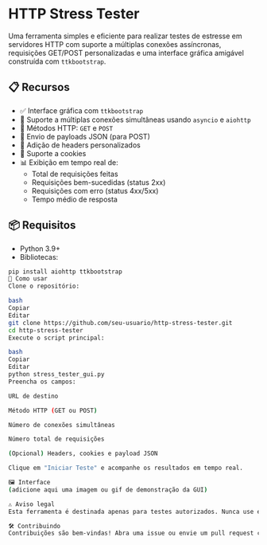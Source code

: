 # HTTP Stress Tester

Uma ferramenta simples e eficiente para realizar testes de estresse em servidores HTTP com suporte a múltiplas conexões assíncronas, requisições GET/POST personalizadas e uma interface gráfica amigável construída com `ttkbootstrap`.

## 📋 Recursos

- ✅ Interface gráfica com `ttkbootstrap`
- 🔁 Suporte a múltiplas conexões simultâneas usando `asyncio` e `aiohttp`
- 🔫 Métodos HTTP: `GET` e `POST`
- 🧠 Envio de payloads JSON (para POST)
- 🧾 Adição de headers personalizados
- 🍪 Suporte a cookies
- 📊 Exibição em tempo real de:
  - Total de requisições feitas
  - Requisições bem-sucedidas (status 2xx)
  - Requisições com erro (status 4xx/5xx)
  - Tempo médio de resposta

## 📦 Requisitos

- Python 3.9+
- Bibliotecas:

```bash
pip install aiohttp ttkbootstrap
🚀 Como usar
Clone o repositório:

bash
Copiar
Editar
git clone https://github.com/seu-usuario/http-stress-tester.git
cd http-stress-tester
Execute o script principal:

bash
Copiar
Editar
python stress_tester_gui.py
Preencha os campos:

URL de destino

Método HTTP (GET ou POST)

Número de conexões simultâneas

Número total de requisições

(Opcional) Headers, cookies e payload JSON

Clique em "Iniciar Teste" e acompanhe os resultados em tempo real.

🖼️ Interface
(adicione aqui uma imagem ou gif de demonstração da GUI)

⚠️ Aviso legal
Esta ferramenta é destinada apenas para testes autorizados. Nunca use este programa para atacar sistemas sem permissão expressa. O uso indevido pode violar leis locais e internacionais.

🛠️ Contribuindo
Contribuições são bem-vindas! Abra uma issue ou envie um pull request com melhorias.
